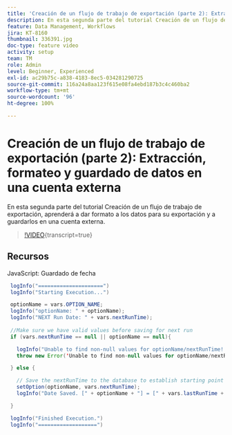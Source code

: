 ```yaml
---
title: 'Creación de un flujo de trabajo de exportación (parte 2): Extracción, formateo y guardado de datos en una cuenta externa'
description: En esta segunda parte del tutorial Creación de un flujo de trabajo de exportación, aprenderá a dar formato a los datos para su exportación y a guardarlos en una cuenta externa.
feature: Data Management, Workflows
jira: KT-8160
thumbnail: 336391.jpg
doc-type: feature video
activity: setup
team: TM
role: Admin
level: Beginner, Experienced
exl-id: ac29b75c-a838-4183-8ec5-034281290725
source-git-commit: 116a24a8aa123f615e08fa4ebd187b3c4c460ba2
workflow-type: tm+mt
source-wordcount: '96'
ht-degree: 100%

---
```


# Creación de un flujo de trabajo de exportación (parte 2): Extracción, formateo y guardado de datos en una cuenta externa

En esta segunda parte del tutorial Creación de un flujo de trabajo de exportación, aprenderá a dar formato a los datos para su exportación y a guardarlos en una cuenta externa.

>[!VIDEO](https://video.tv.adobe.com/v/336391?quality=12&learn=on){transcript=true}

## Recursos

JavaScript: Guardado de fecha

```java
 logInfo("=====================")
 logInfo("Starting Execution...")

 optionName = vars.OPTION_NAME;
 logInfo("optionName: " + optionName);
 logInfo("NEXT Run Date: " + vars.nextRunTime);
 
 //Make sure we have valid values before saving for next run
 if (vars.nextRunTime == null || optionName == null){

   logInfo("Unable to find non-null values for optionName/nextRunTime! Throwing Error.")
   throw new Error('Unable to find non-null values for optionName/nextRunTime!  Ending Execution.');

 } else {

   // Save the nextRunTime to the database to establish starting point for next run.
   setOption(optionName, vars.nextRunTime);
   logInfo("Date Saved. [" + optionName + "] = [" + vars.lastRunTime + "]")

 }

 logInfo("Finished Execution.") 
 logInfo("===================")
```
